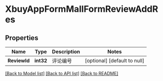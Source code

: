 # XbuyAppFormMallFormReviewAddRes

## Properties
Name | Type | Description | Notes
------------ | ------------- | ------------- | -------------
**ReviewId** | **int32** | 评论编号 | [optional] [default to null]

[[Back to Model list]](../README.md#documentation-for-models) [[Back to API list]](../README.md#documentation-for-api-endpoints) [[Back to README]](../README.md)


